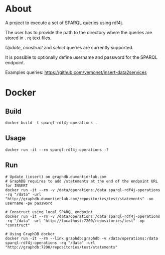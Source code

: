 # About
A project to execute a set of SPARQL queries using rdf4j. 

The user has to provide the path to the directory where the queries are stored in `.rq` text files.

*Update*, *construct* and *select* queries are currently supported. 

It is possible to optionally define username and password for the SPARQL endpoint.

Examples queries: https://github.com/vemonet/insert-data2services



# Docker
## Build
```shell
docker build -t sparql-rdf4j-operations .
```
## Usage
```shell
docker run -it --rm sparql-rdf4j-operations -?
```
## Run
```shell
# Update (insert) on graphdb.dumontierlab.com 
# GraphDB requires to add /statements at the end of the endpoint URL for INSERT
docker run -it --rm -v /data/operations:/data sparql-rdf4j-operations -rq "/data" -url "http://graphdb.dumontierlab.com/repositories/test/statements" -un username -pw password

# Construct using local SPARQL endpoint
docker run -it --rm -v /data/operations:/data sparql-rdf4j-operations -rq "/data" -url "http://localhost:7200/repositories/test" -op "construct"

# Using GraphDB docker
docker run -it --rm --link graphdb:graphdb -v /data/operations:/data sparql-rdf4j-operations -rq "/data" -url "http://graphdb:7200/repositories/test/statements"
```
